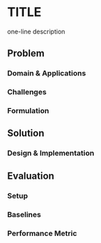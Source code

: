 # TITLE

one-line description

## Problem

### Domain & Applications

### Challenges

### Formulation

## Solution

### Design & Implementation

## Evaluation

### Setup

### Baselines

### Performance Metric
